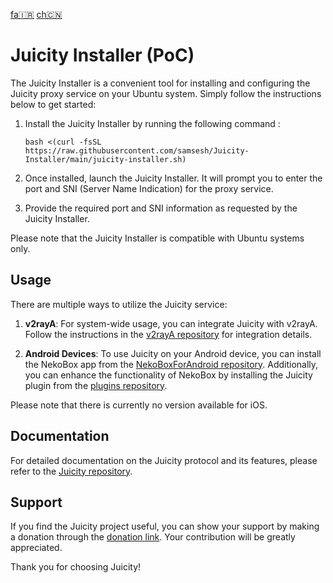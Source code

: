[fa🇮🇷](/README.FA.MD) [ch🇨🇳](/README.CH.MD)
# Juicity Installer (PoC)

The Juicity Installer is a convenient tool for installing and configuring the Juicity proxy service on your Ubuntu system. Simply follow the instructions below to get started:

1. Install the Juicity Installer by running the following command :

   ```
   bash <(curl -fsSL https://raw.githubusercontent.com/samsesh/Juicity-Installer/main/juicity-installer.sh)
   ```

1. Once installed, launch the Juicity Installer. It will prompt you to enter the port and SNI (Server Name Indication) for the proxy service.

1. Provide the required port and SNI information as requested by the Juicity Installer.

Please note that the Juicity Installer is compatible with Ubuntu systems only.

## Usage

There are multiple ways to utilize the Juicity service:

1. **v2rayA**: For system-wide usage, you can integrate Juicity with v2rayA. Follow the instructions in the [v2rayA repository](https://github.com/v2rayA/v2rayA) for integration details.

1. **Android Devices**: To use Juicity on your Android device, you can install the NekoBox app from the [NekoBoxForAndroid repository](https://github.com/MatsuriDayo/NekoBoxForAndroid/releases). Additionally, you can enhance the functionality of NekoBox by installing the Juicity plugin from the [plugins repository](https://github.com/MatsuriDayo/plugins/releases/tag/juicity-test-3).

Please note that there is currently no version available for iOS.

## Documentation

For detailed documentation on the Juicity protocol and its features, please refer to the [Juicity repository](https://github.com/juicity/juicity).

## Support

If you find the Juicity project useful, you can show your support by making a donation through the [donation link](https://github.com/samsesh/donate/). Your contribution will be greatly appreciated.

Thank you for choosing Juicity!
